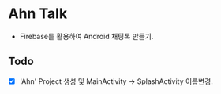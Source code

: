 # Ahn Talk
- Firebase를 활용하여 Android 채팅톡 만들기.

## Todo
- [x] 'Ahn' Project 생성 및 MainActivity -> SplashActivity 이름변경.
